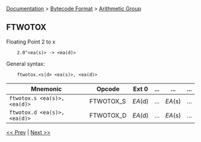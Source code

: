[Documentation](../../README.md) > [Bytecode Format](../README.md) > [Arithmetic Group](../InstructionsArithmetic.md)

## FTWOTOX

Floating Point 2 to x

        2.0^<ea(s)> -> <ea(d)>

General syntax:

        ftwotox.<s|d> <ea(s)>, <ea(d)>

| Mnemonic | Opcode | Ext 0 | ... | ... | ... |
| - | - | - | - | - | - |
| `ftwotox.s <ea(s)>, <ea(d)>` | FTWOTOX_S | *EA*(d) | ... | *EA*(s) | ... |
| `ftwotox.d <ea(s)>, <ea(d)>` | FTWOTOX_D | *EA*(d) | ... | *EA*(s) | ... |

[<< Prev](./a_29.md) | [Next >>](../InstructionsArithmetic.md)
